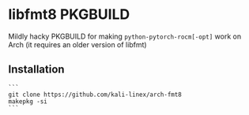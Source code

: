 # libfmt8 PKGBUILD
Mildly hacky PKGBUILD for making `python-pytorch-rocm[-opt]` work on Arch (it requires an older version of libfmt)

## Installation

	```
	git clone https://github.com/kali-linex/arch-fmt8
	makepkg -si
	```
